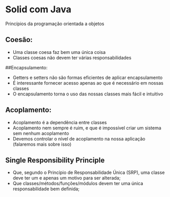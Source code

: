 # Solid com Java
Princípios da programação orientada a objetos

## Coesão:
- Uma classe coesa faz bem uma única coisa
- Classes coesas não devem ter várias responsabilidades

 ##Encapsulamento:
- Getters e setters não são formas eficientes de aplicar encapsulamento
- É interessante fornecer acesso apenas ao que é necessário em nossas classes
- O encapsulamento torna o uso das nossas classes mais fácil e intuitivo

## Acoplamento:
- Acoplamento é a dependência entre classes
- Acoplamento nem sempre é ruim, e que é impossível criar um sistema sem nenhum acoplamento
- Devemos controlar o nível de acoplamento na nossa aplicação (falaremos mais sobre isso)

## Single Responsibility Principle
- Que, segundo o Princípio de Responsabilidade Única (SRP), uma classe deve ter um e apenas um motivo para ser alterada;
- Que classes/métodos/funções/módulos devem ter uma única responsabilidade bem definida;

